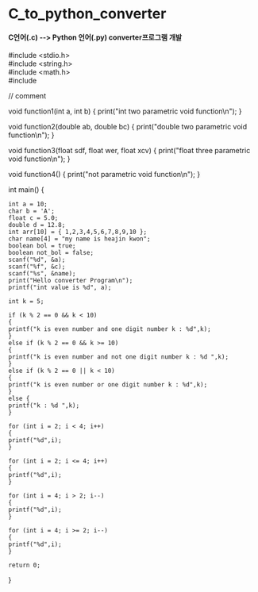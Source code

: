 # C_to_python_converter
<h4> C언어(.c) --> Python 언어(.py) converter프로그램 개발 </h4>

#include <stdio.h> <br>
#include <string.h> <br>
#include <math.h> <br>
#include <random> <br>

// comment

void function1(int a, int b)
{
	print("int two parametric void function\n");
}

void function2(double ab, double bc)
{
	print("double two parametric void function\n");
}

void function3(float sdf, float wer, float xcv)
{
	print("float three parametric void function\n");
}

void function4()
{
	print("not parametric void function\n");
}

int main() {

	int a = 10;
	char b = 'A';
	float c = 5.0;
	double d = 12.8;
	int arr[10] = { 1,2,3,4,5,6,7,8,9,10 };
	char name[4] = "my name is heajin kwon";
	boolean bol = true;
	boolean not_bol = false;
	scanf("%d", &a);
	scanf("%f", &c);
	scanf("%s", &name);
	print("Hello converter Program\n");
	printf("int value is %d", a);

	int k = 5;

	if (k % 2 == 0 && k < 10)
	{		
	printf("k is even number and one digit number k : %d",k); 
	}
	else if (k % 2 == 0 && k >= 10)
	{
	printf("k is even number and not one digit number k : %d ",k);
	}
	else if (k % 2 == 0 || k < 10)
	{
	printf("k is even number or one digit number k : %d",k);
	}
	else {
	printf("k : %d ",k);
	}

	for (int i = 2; i < 4; i++)
	{
	printf("%d",i);
	}

	for (int i = 2; i <= 4; i++)
	{
	printf("%d",i);
	}

	for (int i = 4; i > 2; i--)
	{
	printf("%d",i);
	}

	for (int i = 4; i >= 2; i--)
	{
	printf("%d",i);
	}

	return 0;
}
